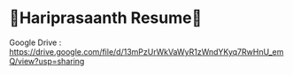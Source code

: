# 🌟Hariprasaanth Resume🌟
Google Drive : https://drive.google.com/file/d/13mPzUrWkVaWyR1zWndYKyq7RwHnU_emQ/view?usp=sharing
